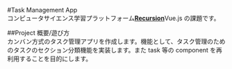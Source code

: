 #Task Management App  
コンピュータサイエンス学習プラットフォーム[**Recursion**](https://recursionist.io/dashboard/users/koky)Vue.js の課題です。

##Project 概要/遊び方  
カンバン方式のタスク管理アプリを作成します。機能として、タスク管理のためのタスクのセクション分類機能を実装します。また task 等の component を再利用することを目的にします。
